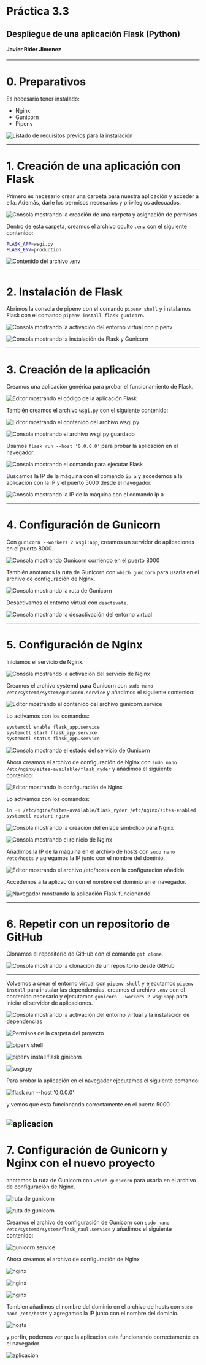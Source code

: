 
# Práctica 3.3  
## Despliegue de una aplicación Flask (Python)  
#### Javier Rider Jimenez  

---

# 0. Preparativos  
Es necesario tener instalado:  
- Nginx  
- Gunicorn  
- Pipenv  

![Listado de requisitos previos para la instalación](Imagenes/screenshot.1.jpg)  


---

# 1. Creación de una aplicación con Flask  

Primero es necesario crear una carpeta para nuestra aplicación y acceder a ella. Además, darle los permisos necesarios y privilegios adecuados.  

![Consola mostrando la creación de una carpeta y asignación de permisos](Imagenes/screenshot.2.jpg)  

Dentro de esta carpeta, creamos el archivo oculto `.env` con el siguiente contenido:  

```bash  
FLASK_APP=wsgi.py  
FLASK_ENV=production  
```  

![Contenido del archivo .env](Imagenes/screenshot.3.jpg)  

---

# 2. Instalación de Flask  

Abrimos la consola de pipenv con el comando `pipenv shell` y instalamos Flask con el comando `pipenv install flask gunicorn`.  

![Consola mostrando la activación del entorno virtual con pipenv](Imagenes/screenshot.4.jpg)  

![Consola mostrando la instalación de Flask y Gunicorn](Imagenes/screenshot.5.jpg)  

---

# 3. Creación de la aplicación  

Creamos una aplicación genérica para probar el funcionamiento de Flask.  

![Editor mostrando el código de la aplicación Flask](Imagenes/screenshot.6.jpg)  

También creamos el archivo `wsgi.py` con el siguiente contenido:  

![Editor mostrando el contenido del archivo wsgi.py](Imagenes/screenshot.7.jpg)  

![Consola mostrando el archivo wsgi.py guardado](Imagenes/screenshot.8.jpg)  

Usamos `flask run --host '0.0.0.0'` para probar la aplicación en el navegador.  

![Consola mostrando el comando para ejecutar Flask](Imagenes/screenshot.9.jpg)  

Buscamos la IP de la máquina con el comando `ip a` y accedemos a la aplicación con la IP y el puerto 5000 desde el navegador.  

![Consola mostrando la IP de la máquina con el comando ip a](Imagenes/screenshot.10.jpg)  

---

# 4. Configuración de Gunicorn  

Con `gunicorn --workers 2 wsgi:app`, creamos un servidor de aplicaciones en el puerto 8000.  

![Consola mostrando Gunicorn corriendo en el puerto 8000](Imagenes/screenshot.11.jpg)  

También anotamos la ruta de Gunicorn con `which gunicorn` para usarla en el archivo de configuración de Nginx.  

![Consola mostrando la ruta de Gunicorn](Imagenes/screenshot.12.jpg)  

Desactivamos el entorno virtual con `deactivate`.  

![Consola mostrando la desactivación del entorno virtual](Imagenes/screenshot.13.jpg)  

---

# 5. Configuración de Nginx  

Iniciamos el servicio de Nginx.  

![Consola mostrando la activación del servicio de Nginx](Imagenes/screenshot.14.jpg)  

Creamos el archivo systemd para Gunicorn con `sudo nano /etc/systemd/system/gunicorn.service` y añadimos el siguiente contenido:  

![Editor mostrando el contenido del archivo gunicorn.service](Imagenes/screenshot.15.jpg)  

Lo activamos con los comandos:  

```bash  
systemctl enable flask_app.service  
systemctl start flask_app.service  
systemctl status flask_app.service  
```  

![Consola mostrando el estado del servicio de Gunicorn](Imagenes/screenshot.16.jpg)  

Ahora creamos el archivo de configuración de Nginx con `sudo nano /etc/nginx/sites-available/flask_ryder` y añadimos el siguiente contenido:  

![Editor mostrando la configuración de Nginx](Imagenes/screenshot.17.jpg)  

Lo activamos con los comandos:  

```bash  
ln -s /etc/nginx/sites-available/flask_ryder /etc/nginx/sites-enabled  
systemctl restart nginx  
```  

![Consola mostrando la creación del enlace simbólico para Nginx](Imagenes/screenshot.18.jpg)  

![Consola mostrando el reinicio de Nginx](Imagenes/screenshot.19.jpg)  

Añadimos la IP de la máquina en el archivo de hosts con `sudo nano /etc/hosts` y agregamos la IP junto con el nombre del dominio.  

![Editor mostrando el archivo /etc/hosts con la configuración añadida](Imagenes/screenshot.20.jpg)  

Accedemos a la aplicación con el nombre del dominio en el navegador.  

![Navegador mostrando la aplicación Flask funcionando](Imagenes/screenshot.21.jpg)  

---

# 6. Repetir con un repositorio de GitHub  

Clonamos el repositorio de GitHub con el comando `git clone`.  

![Consola mostrando la clonación de un repositorio desde GitHub](Imagenes/screenshot.22.jpg)  

---

Volvemos a crear el entorno virtual con `pipenv shell` y ejecutamos `pipenv install` para instalar las dependencias. creamos el archivo `.env` con el contenido necesario y ejecutamos `gunicorn --workers 2 wsgi:app` para iniciar el servidor de aplicaciones.

![Consola mostrando la activación del entorno virtual y la instalación de dependencias](Imagenes/screenshot.23.jpg)

![Permisos de la carpeta del proyecto](Imagenes/screenshot.24.jpg)


![pipenv shell](Imagenes/screenshot.25.jpg)

![pipenv install flask ginicorn](Imagenes/screenshot.26.jpg)

![wsgi.py](Imagenes/screenshot.27.jpg)

Para probar la aplicación en el navegador ejecutamos el siguiente comando:

![flask run --host '0.0.0.0' ](Imagenes/screenshot.28.jpg)

y vemos que esta funcionando correctamente en el puerto 5000

![aplicacion](Imagenes/screenshot.29.jpg)
---

# 7. Configuración de Gunicorn y Nginx con el nuevo proyecto

anotamos la ruta de Gunicorn con `which gunicorn` para usarla en el archivo de configuración de Nginx.

![ruta de gunicorn](Imagenes/screenshot.30.jpg)

![ruta de gunicorn](Imagenes/screenshot.31.jpg)

Creamos el archivo de configuración de Gunicorn con `sudo nano /etc/systemd/system/flask_raul.service` y añadimos el siguiente contenido:

![gunicorn.service](Imagenes/screenshot.32.jpg)


Ahora creamos el archivo de configuración de Nginx 

![nginx](Imagenes/screenshot.33.jpg)

![nginx](Imagenes/screenshot.35.jpg)

![nginx](Imagenes/screenshot.36.jpg)

Tambien añadimos el nombre del dominio en el archivo de hosts con `sudo nano /etc/hosts` y agregamos la IP junto con el nombre del dominio.

![hosts](Imagenes/screenshot.37.jpg)

y porfin, podemos ver que la aplicacion esta funcionando correctamente en el navegador

![aplicacion](Imagenes/screenshot.38.jpg)
